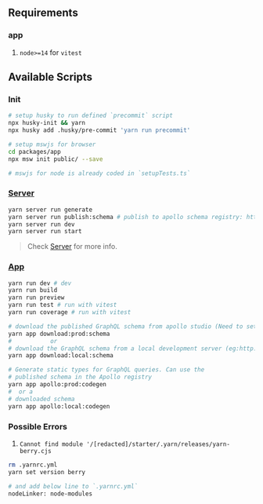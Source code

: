 ## Requirements

### app

1. `node>=14` for `vitest`

## Available Scripts

### Init

```sh
# setup husky to run defined `precommit` script
npx husky-init && yarn
npx husky add .husky/pre-commit 'yarn run precommit'

# setup mswjs for browser
cd packages/app
npx msw init public/ --save

# mswjs for node is already coded in `setupTests.ts`
```

### [Server](./packages/server)

```sh
yarn server run generate
yarn server run publish:schema # publish to apollo schema registry: https://studio.apollographql.com/sandbox/explorer
yarn server run dev
yarn server run start
```

> Check [Server](./packages/server) for more info.

### [App](./packages/app)

```sh
yarn run dev # dev
yarn run build
yarn run preview
yarn run test # run with vitest
yarn run coverage # run with vitest

# download the published GraphQL schema from apollo studio (Need to set API_KEY env var,check env.example)
yarn app download:prod:schema
#           or
# download the GraphQL schema from a local development server (eg:http://localhost:4000)
yarn app download:local:schema

# Generate static types for GraphQL queries. Can use the
# published schema in the Apollo registry
yarn app apollo:prod:codegen
#  or a
# downloaded schema
yarn app apollo:local:codegen

```

### Possible Errors

1. `Cannot find module '/[redacted]/starter/.yarn/releases/yarn-berry.cjs`

```sh
rm .yarnrc.yml
yarn set version berry

# and add below line to `.yarnrc.yml`
nodeLinker: node-modules

```
